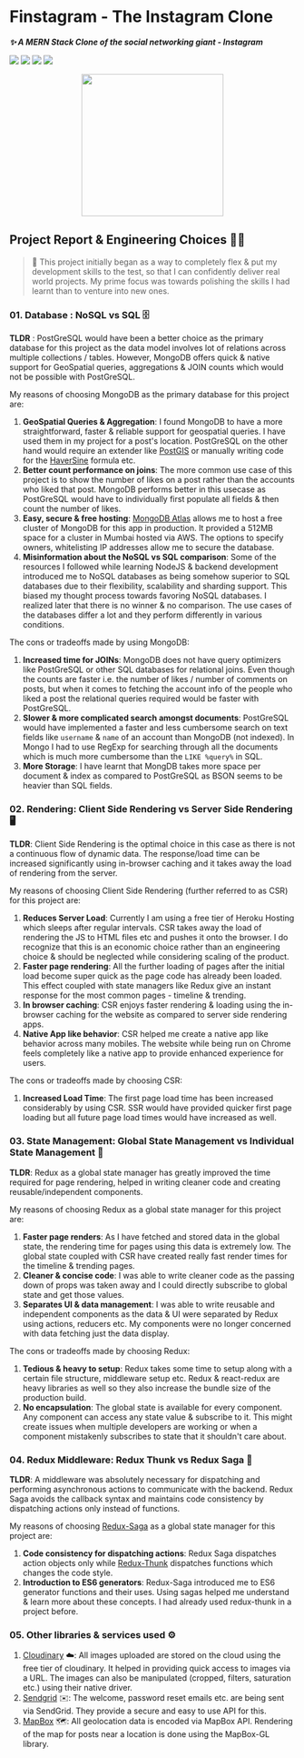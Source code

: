 # Finstagram - The Instagram Clone
***✨ A MERN Stack Clone of the social networking giant - Instagram***

<p>
<img src="https://img.shields.io/badge/Frontend-ReactJS-blue?logo=react">
<img src="https://img.shields.io/badge/Backend-NodeJS-green?logo=node.js">
<img src="https://img.shields.io/badge/DataBase-MongoDB-lightgreen?logo=mongoDB">
<img src="https://img.shields.io/badge/State--Manager-Redux-purple?logo=redux">
</p>

<div align="center">
  <img src="https://elit-altum.github.io/assets/Finstagram.jpg" width="250">
</div>


## Project Report & Engineering Choices 👨‍💻
>🌱 This project initially began as a way to completely flex & put my development skills to the test, so that I can confidently deliver real world projects. My prime focus was towards polishing the skills I had learnt than to venture into new ones.

### 01. Database : NoSQL vs SQL 🗄️
__TLDR__ : PostGreSQL would have been a better choice as the primary database for this project as the data model involves lot of relations across multiple collections / tables. However, MongoDB offers quick & native support for GeoSpatial queries, aggregations & JOIN counts which would not be possible with PostGreSQL. 

My reasons of choosing MongoDB as the primary database for this project are:
1. **GeoSpatial Queries & Aggregation**: I found MongoDB to have a more straightforward, faster & reliable support for geospatial queries. I have used them in my project for a post's location. PostGreSQL on the other hand would require an extender like [PostGIS](https://postgis.net/) or manually writing code for the [HaverSine](https://en.wikipedia.org/wiki/Haversine_formula) formula etc.
2. **Better count performance on joins**: The more common use case of this project is to show the number of likes on a post rather than the accounts who liked that post. MongoDB performs better in this usecase as PostGreSQL would have to individually first populate all fields & then count the number of likes.
3. **Easy, secure & free hosting**:  [MongoDB Atlas](https://www.mongodb.com/cloud/atlas) allows me to host a free cluster of MongoDB for this app in production. It provided a 512MB space for a cluster in Mumbai hosted via AWS. The options to specify owners, whitelisting IP addresses allow me to secure the database.
4. **Misinformation about the NoSQL vs SQL comparison**: Some of the resources I followed while learning NodeJS & backend development introduced me to NoSQL databases as being somehow superior to SQL databases due to their flexibility, scalability and sharding support. This biased my thought process towards favoring NoSQL databases. I realized later that there is no winner & no comparison. The use cases of the databases differ a lot and they perform differently in various conditions.
   
The cons or tradeoffs made by using MongoDB:
1. **Increased time for JOINs**: MongoDB does not have query optimizers like PostGreSQL or other SQL databases for relational joins. Even though the counts are faster i.e. the number of likes / number of comments on posts,  but when it comes to fetching the account info of the people who liked a post the relational queries required would be faster with PostGreSQL.
2. **Slower & more complicated search amongst documents**: PostGreSQL would have implemented a faster and less cumbersome search on text fields like ```username``` & ```name``` of an account than MongoDB (not indexed). In Mongo I had to use RegExp for searching through all the documents which is much more cumbersome than the ```LIKE %query%``` in SQL.
3. **More Storage**: I have learnt that MongDB takes more space per document & index as compared to PostGreSQL as BSON seems to be heavier than SQL fields.


### 02. Rendering: Client Side Rendering vs Server Side Rendering 🖥️

__TLDR__: Client Side Rendering is the optimal choice in this case as there is not a continuous flow of dynamic data. The response/load time can be increased significantly using in-browser caching and it takes away the load of rendering from the server.

My reasons of choosing Client Side Rendering (further referred to as CSR) for this project are:
1. **Reduces Server Load**: Currently I am using a free tier of Heroku Hosting which sleeps after regular intervals. CSR takes away the load of rendering the JS to HTML files etc and pushes it onto the browser. I do recognize that this is an economic choice rather than an engineering choice & should be neglected while considering scaling of the product.
2. **Faster page rendering**: All the further loading of pages after the initial load become super quick as the page code has already been loaded. This effect coupled with state managers like Redux give an instant response for the most common pages - timeline & trending.
3. **In browser caching**: CSR enjoys faster rendering & loading using the in-browser caching for the website as compared to server side rendering apps.
4. **Native App like behavior**: CSR helped me create a native app like behavior across many mobiles. The website while being run on Chrome feels completely like a native app to provide enhanced experience for users.
  
The cons or tradeoffs made by choosing CSR:
1. **Increased Load Time**: The first page load time has been increased considerably by using CSR. SSR would have provided quicker first page loading but all future page load times would have increased as well.

### 03. State Management: Global State Management vs Individual State Management 💼

__TLDR__: Redux as a global state manager has greatly improved the time required for page rendering, helped in writing cleaner code and creating reusable/independent components.  

My reasons of choosing Redux as a global state manager for this project are:
1. **Faster page renders**: As I have fetched and stored data in the global state, the rendering time for pages using this data is extremely low. The global state coupled with CSR have created really fast render times for the timeline & trending pages.
2. **Cleaner & concise code**: I was able to write cleaner code as the passing down of props was taken away and I could directly subscribe to global state and get those values. 
3. **Separates UI & data management**: I was able to write reusable and independent components as the data & UI were separated by Redux using actions, reducers etc. My components were no longer concerned with data fetching just the data display.

The cons or tradeoffs made by choosing Redux:
1. **Tedious & heavy to setup**: Redux takes some time to setup along with a certain file structure, middleware setup etc. Redux & react-redux are heavy libraries as well so they also increase the bundle size of the production build.
2. **No encapsulation**: The global state is available for every component. Any component can access any state value & subscribe to it. This might create issues when multiple developers are working or when a component mistakenly subscribes to state that it shouldn't care about.
   
### 04. Redux Middleware: Redux Thunk vs Redux Saga 🧰

__TLDR__: A middleware was absolutely necessary for dispatching and performing asynchronous actions to communicate with the backend. Redux Saga avoids the callback syntax and maintains code consistency by dispatching actions only instead of functions.

My reasons of choosing [Redux-Saga](https://redux-saga.js.org/) as a global state manager for this project are:

1. **Code consistency for dispatching actions**: Redux Saga dispatches action objects only while [Redux-Thunk](https://github.com/reduxjs/redux-thunk) dispatches functions which changes the code style. 
2. **Introduction to ES6 generators**: Redux-Saga introduced me to ES6 generator functions and their uses. Using sagas helped me understand & learn more about these concepts. I had already used redux-thunk in a project before.

### 05. Other libraries & services used ⚙️
1. [Cloudinary](https://cloudinary.com/) ☁️: All images uploaded are stored on the cloud using the free tier of cloudinary. It helped in providing quick access to images via a URL. The images can also be manipulated (cropped, filters, saturation etc.) using their native driver. 
2. [Sendgrid](https://sendgrid.com/) ✉️: The welcome, password reset emails etc. are being sent via SendGrid. They provide a secure and easy to use API for this.
3. [MapBox](https://www.mapbox.com/) 🗺️: All geolocation data is encoded via MapBox API. Rendering of the map for posts near a location is done using the MapBox-GL library.
